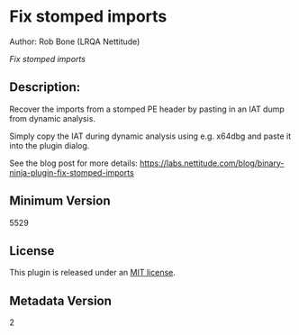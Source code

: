 # Fix stomped imports
Author: Rob Bone (LRQA Nettitude)

_Fix stomped imports_

## Description:

Recover the imports from a stomped PE header by pasting in an IAT dump from dynamic analysis.

Simply copy the IAT during dynamic analysis using e.g. x64dbg and paste it into the plugin dialog.

See the blog post for more details: https://labs.nettitude.com/blog/binary-ninja-plugin-fix-stomped-imports

## Minimum Version

5529

## License

This plugin is released under an [MIT license](./LICENSE).

## Metadata Version

2
